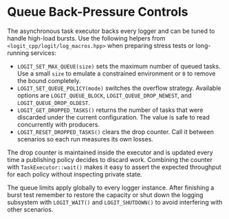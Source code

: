 # Queue Back-Pressure Controls

The asynchronous task executor backs every logger and can be tuned to handle
high-load bursts. Use the following helpers from
`<logit_cpp/logit/log_macros.hpp>` when preparing stress tests or
long-running services:

- `LOGIT_SET_MAX_QUEUE(size)` sets the maximum number of queued tasks. Use a
  small `size` to emulate a constrained environment or `0` to remove the
  bound completely.
- `LOGIT_SET_QUEUE_POLICY(mode)` switches the overflow strategy. Available
  options are `LOGIT_QUEUE_BLOCK`, `LOGIT_QUEUE_DROP_NEWEST`, and
  `LOGIT_QUEUE_DROP_OLDEST`.
- `LOGIT_GET_DROPPED_TASKS()` returns the number of tasks that were discarded
  under the current configuration. The value is safe to read concurrently with
  producers.
- `LOGIT_RESET_DROPPED_TASKS()` clears the drop counter. Call it between
  scenarios so each run measures its own losses.

The drop counter is maintained inside the executor and is updated every time a
publishing policy decides to discard work. Combining the counter with
`TaskExecutor::wait()` makes it easy to assert the expected throughput for each
policy without inspecting private state.

The queue limits apply globally to every logger instance. After finishing a
burst test remember to restore the capacity or shut down the logging subsystem
with `LOGIT_WAIT()` and `LOGIT_SHUTDOWN()` to avoid interfering with other
scenarios.
